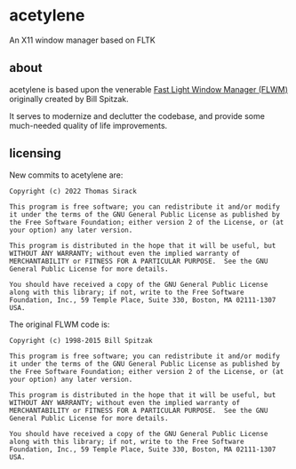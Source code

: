 # acetylene
An X11 window manager based on FLTK

## about

acetylene is based upon the venerable
[Fast Light Window Manager (FLWM)](http://flwm.sourceforge.net/) originally
created by Bill Spitzak.

It serves to modernize and declutter the codebase, and provide some
much-needed quality of life improvements.

## licensing

New commits to acetylene are:

```
Copyright (c) 2022 Thomas Sirack

This program is free software; you can redistribute it and/or modify
it under the terms of the GNU General Public License as published by
the Free Software Foundation; either version 2 of the License, or (at
your option) any later version.

This program is distributed in the hope that it will be useful, but
WITHOUT ANY WARRANTY; without even the implied warranty of
MERCHANTABILITY or FITNESS FOR A PARTICULAR PURPOSE.  See the GNU
General Public License for more details.

You should have received a copy of the GNU General Public License
along with this library; if not, write to the Free Software
Foundation, Inc., 59 Temple Place, Suite 330, Boston, MA 02111-1307
USA.
```

The original FLWM code is:

```
Copyright (c) 1998-2015 Bill Spitzak

This program is free software; you can redistribute it and/or modify
it under the terms of the GNU General Public License as published by
the Free Software Foundation; either version 2 of the License, or (at
your option) any later version.

This program is distributed in the hope that it will be useful, but
WITHOUT ANY WARRANTY; without even the implied warranty of
MERCHANTABILITY or FITNESS FOR A PARTICULAR PURPOSE.  See the GNU
General Public License for more details.

You should have received a copy of the GNU General Public License
along with this library; if not, write to the Free Software
Foundation, Inc., 59 Temple Place, Suite 330, Boston, MA 02111-1307
USA.
```
